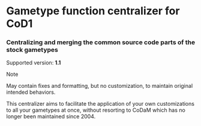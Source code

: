 # Gametype function centralizer for CoD1
### Centralizing and merging the common source code parts of the stock gametypes

Supported version: **1.1**

> [!NOTE]  
> May contain fixes and formatting, but no customization, to maintain original intended behaviors.

This centralizer aims to facilitate the application of your own customizations to all your gametypes at once, without resorting to CoDaM which has no longer been maintained since 2004.